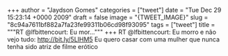 
+++
author = "Jaydson Gomes"
categories = ["tweet"]
date = "Tue Dec 29 15:23:14 +0000 2009"
draft = false
image = "{TWEET_IMAGE}"
slug = "8c94a7611bf882a7fa23fe99311b06cd98f93095"
tags = ["tweet"]
title = """RT @lfbittencourt: Eu mor..."""
+++
RT @lfbittencourt: Eu morro e não vejo tudo: http://bit.ly/5LIHM5 Eu quero casar com uma mulher que nunca tenha sido atriz de filme erótico
